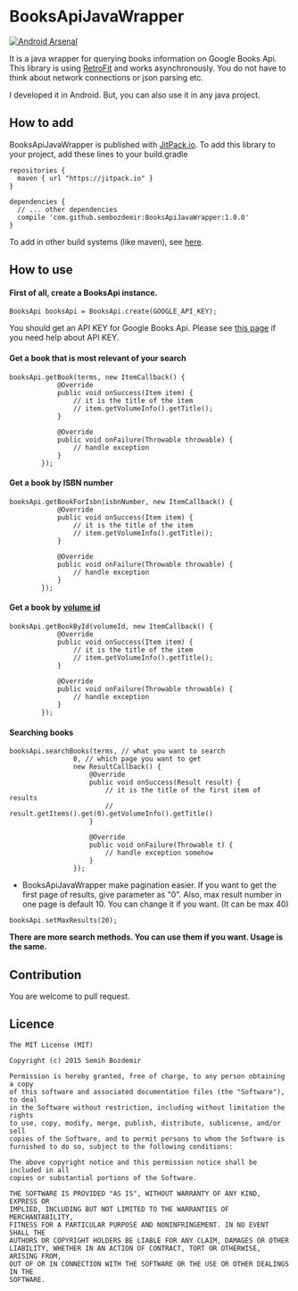 # BooksApiJavaWrapper
[![Android Arsenal](https://img.shields.io/badge/Android%20Arsenal-BooksApiJavaWrapper-green.svg?style=true)](https://android-arsenal.com/details/1/3018)

It is a java wrapper for querying books information on Google Books Api.
This library is using [RetroFit](http://square.github.io/retrofit/) and works asynchronously. You do not have to think about network connections or json parsing etc.

I developed it in Android. But, you can also use it in any java project.


## How to add
BooksApiJavaWrapper is published with [JitPack.io](https://jitpack.io).
To add this library to your project, add these lines to your build.gradle

```
repositories {
  maven { url "https://jitpack.io" }
}

dependencies {
  // ... other dependencies
  compile 'com.github.sembozdemir:BooksApiJavaWrapper:1.0.0'
}
```
To add in other build systems (like maven), see [here](https://jitpack.io/#sembozdemir/BooksApiJavaWrapper/1.0.0).

## How to use

#### First of all, create a BooksApi instance.
```
BooksApi booksApi = BooksApi.create(GOOGLE_API_KEY);
```
You should get an API KEY for Google Books Api. Please see [this page](https://developers.google.com/books/docs/v1/using#auth) if you need help about API KEY.

#### Get a book that is most relevant of your search
```
booksApi.getBook(terms, new ItemCallback() {
            @Override
            public void onSuccess(Item item) {
                // it is the title of the item
                // item.getVolumeInfo().getTitle();
            }

            @Override
            public void onFailure(Throwable throwable) {
                // handle exception
            }
        });
```

#### Get a book by ISBN number
```
booksApi.getBookForIsbn(isbnNumber, new ItemCallback() {
            @Override
            public void onSuccess(Item item) {
                // it is the title of the item
                // item.getVolumeInfo().getTitle();
            }

            @Override
            public void onFailure(Throwable throwable) {
                // handle exception
            }
        });
```

#### Get a book by [volume id](https://developers.google.com/books/docs/v1/using#ids)
```
booksApi.getBookById(volumeId, new ItemCallback() {
            @Override
            public void onSuccess(Item item) {
                // it is the title of the item
                // item.getVolumeInfo().getTitle();
            }

            @Override
            public void onFailure(Throwable throwable) {
                // handle exception
            }
        });
```

#### Searching books
```
booksApi.searchBooks(terms, // what you want to search
                0, // which page you want to get
                new ResultCallback() {
                    @Override
                    public void onSuccess(Result result) {
                        // it is the title of the first item of results
                        // result.getItems().get(0).getVolumeInfo().getTitle()
                    }

                    @Override
                    public void onFailure(Throwable t) {
                        // handle exception somehow
                    }
                });
```

- BooksApiJavaWrapper make pagination easier. If you want to get the first page of results, give parameter as "0". 
Also, max result number in one page is default 10. You can change it if you want. (It can be max 40)
```
booksApi.setMaxResults(20);
```

**There are more search methods. You can use them if you want. Usage is the same.**

## Contribution

You are welcome to pull request.

## Licence
```
The MIT License (MIT)

Copyright (c) 2015 Semih Bozdemir

Permission is hereby granted, free of charge, to any person obtaining a copy
of this software and associated documentation files (the "Software"), to deal
in the Software without restriction, including without limitation the rights
to use, copy, modify, merge, publish, distribute, sublicense, and/or sell
copies of the Software, and to permit persons to whom the Software is
furnished to do so, subject to the following conditions:

The above copyright notice and this permission notice shall be included in all
copies or substantial portions of the Software.

THE SOFTWARE IS PROVIDED "AS IS", WITHOUT WARRANTY OF ANY KIND, EXPRESS OR
IMPLIED, INCLUDING BUT NOT LIMITED TO THE WARRANTIES OF MERCHANTABILITY,
FITNESS FOR A PARTICULAR PURPOSE AND NONINFRINGEMENT. IN NO EVENT SHALL THE
AUTHORS OR COPYRIGHT HOLDERS BE LIABLE FOR ANY CLAIM, DAMAGES OR OTHER
LIABILITY, WHETHER IN AN ACTION OF CONTRACT, TORT OR OTHERWISE, ARISING FROM,
OUT OF OR IN CONNECTION WITH THE SOFTWARE OR THE USE OR OTHER DEALINGS IN THE
SOFTWARE.
```


